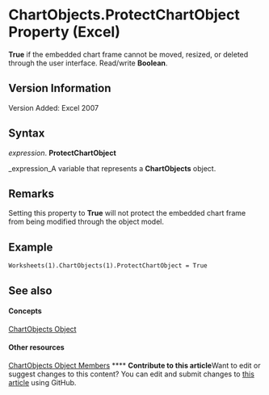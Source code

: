 
# ChartObjects.ProtectChartObject Property (Excel)

 **True** if the embedded chart frame cannot be moved, resized, or deleted through the user interface. Read/write **Boolean**.


## Version Information

Version Added: Excel 2007 


## Syntax

 _expression_. **ProtectChartObject**

 _expression_A variable that represents a  **ChartObjects** object.


## Remarks

Setting this property to  **True** will not protect the embedded chart frame from being modified through the object model.


## Example


```
Worksheets(1).ChartObjects(1).ProtectChartObject = True
```


## See also


#### Concepts


 [ChartObjects Object](67cf2d82-ed9b-b23d-836f-19b106bcc5ed.md)
#### Other resources


 [ChartObjects Object Members](9b6cdfd7-0926-fff0-ecc1-ce1cef00ebee.md)
****   **Contribute to this article**Want to edit or suggest changes to this content? You can edit and submit changes to  [this article](https://github.com/jhershey00/VBA_Excel_Test/OpenXMLCon/articles/e0685fbd-84a5-36c4-a5ab-06127937f2c8.md) using GitHub.


